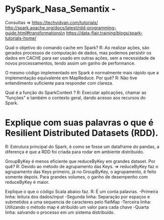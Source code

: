 # PySpark_Nasa_Semantix - 
Consultas => https://techvidvan.com/tutorials/
             http://spark.apache.org/docs/latest/rdd-programming-guide.html#transformations\n
             https://data-flair.training/blogs/spark-tutorials-home/

Qual o objetivo do comando cache em Spark?
R: Ao realizar ações, são gerados processos de computação de dados, mas podemos persistir os dados em CACHE para ser usado em outras ações,
sem a necessidade de novos processamentos, tendo assim um ganho de performance.

O mesmo código implementado em Spark é normalmente mais rápido que a implementação equivalente em MapReduce. Por quê?
R: Não tive entendimento suficiente para responder com clareza. 

Qual é a função do SparkContext ?
R: Executar aplicações, chamar as "funções" e também o contexto geral, dando acesso aos recursos do
Spark.

# Explique com suas palavras o que é Resilient Distributed Datasets (RDD).
R: Estrutura principal do Spark, é como se fosse um dataframe do pandas, a diferença é que a RDD foi
criada para rodar em ambiente distribuído.

GroupByKey é menos eficiente que reduceByKey em grandes dataset. Por quê?
R: Devido ao método de agrupamento das Keys. => reduceByKey faz o agrupamento das Keys primeiro, já no GroupByKey, o agrupamento,
é feito somente depois. Para grandes volumes, o ganho de desempenho com reduceByKey é maior.

Explique o que o código Scala abaixo faz.
R: É um conta palavras. 
-Primeira linha: leitura dos dados/input
-Segunda linha: Separação por espaços e submetidos a uma sequencia de caracteres pelo flatMap
-Terceira linha: Utilizando o método map é atribuído um valor para cada chave
-Quarta linha: salvando o processo em um sistema distribuído.
